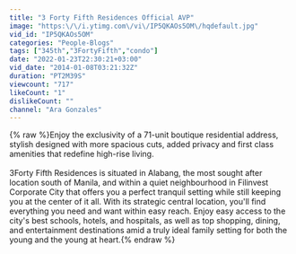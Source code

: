 ```yaml
---
title: "3 Forty Fifth Residences Official AVP"
image: "https:\/\/i.ytimg.com\/vi\/IP5QKAOs5OM\/hqdefault.jpg"
vid_id: "IP5QKAOs5OM"
categories: "People-Blogs"
tags: ["345th","3FortyFifth","condo"]
date: "2022-01-23T22:30:21+03:00"
vid_date: "2014-01-08T03:21:32Z"
duration: "PT2M39S"
viewcount: "717"
likeCount: "1"
dislikeCount: ""
channel: "Ara Gonzales"
---
```

{% raw %}Enjoy the exclusivity of a 71-unit boutique residential address, stylish designed with more spacious cuts, added privacy and first class amenities that redefine high-rise living.<br /><br />3Forty Fifth Residences is situated in Alabang, the most sought after location south of Manila, and within a quiet neighbourhood in Filinvest Corporate City that offers you a perfect tranquil setting while still keeping you at the center of it all. With its strategic central location, you'll find everything you need and want within easy reach. Enjoy easy access to the city's best schools, hotels, and hospitals, as well as top shopping, dining, and entertainment destinations amid a truly ideal family setting for both the young and the young at heart.{% endraw %}
